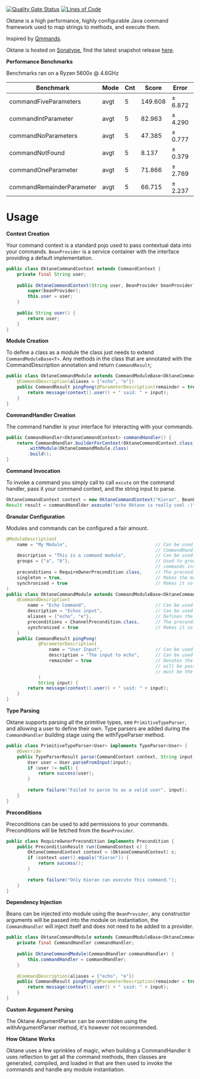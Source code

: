 [![Quality Gate Status](https://sonarcloud.io/api/project_badges/measure?project=k-boyle_Oktane&metric=alert_status)](https://sonarcloud.io/dashboard?id=k-boyle_Oktane) [![Lines of Code](https://sonarcloud.io/api/project_badges/measure?project=k-boyle_Oktane&metric=ncloc)](https://sonarcloud.io/dashboard?id=k-boyle_Oktane)

Oktane is a high performance, highly configurable Java command framework used to map strings to methods, and execute them.

Inspired by [Qmmands](https://github.com/quahu/qmmands).

Oktane is hosted on [Sonatype](https://oss.sonatype.org/content/repositories/snapshots), find the latest snapshot release [here](https://oss.sonatype.org/#nexus-search;quick~oktane).

**Performance Benchmarks**

Benchmarks ran on a Ryzen 5600x @ 4.6GHz

| Benchmark                   | Mode | Cnt  | Score    |  Error    | Units   |
| --------------------------- | ---- | ---- | -------- | --------- | ------- |
| commandFiveParameters       | avgt |  5   | 149.608  |  ± 6.872  | ns/op   |
| commandIntParameter         | avgt |  5   | 82.963   |  ± 4.290  | ns/op   |
| commandNoParameters         | avgt |  5   | 47.385   |  ± 0.777  | ns/op   |
| commandNotFound             | avgt |  5   | 8.137    |  ± 0.379  | ns/op   |
| commandOneParameter         | avgt |  5   | 71.866   |  ± 2.769  | ns/op   |
| commandRemainderParameter   | avgt |  5   | 66.715   |  ± 2.237  | ns/op   |


# Usage #

**Context Creation**

Your command context is a standard pojo used to pass contextual data into your commands. `BeanProvider` is a service container with the interface providing a default implementation.
```java
public class OktaneCommandContext extends CommandContext {
    private final String user;
    
    public OktaneCommandContext(String user, BeanProvider beanProvider) {
        super(beanProvider);
        this.user = user;
    }
    
    public String user() {
        return user;
    }
}
```

**Module Creation**

To define a class as a module the class just needs to extend `CommandModuleBase<T>`. Any methods in the class that are annotated with the CommandDescription
annotation and return `CommandResult`; 
```java
public class OktaneCommandModule extends CommandModuleBase<OktaneCommandContext> {
    @CommandDescription(aliases = {"echo", "e"})
    public CommandResult pingPong(@ParameterDescription(remainder = true) String input) {
        return message(context().user() + " said: " + input);
    }
}
```

**CommandHandler Creation**

The command handler is your interface for interacting with your commands.
```java
public CommandHandler<OktaneCommandContext> commandHandler() {
    return CommandHandler.builderForContext(OktaneCommandContext.class)
        .withModule(OktaneCommandModule.class)
        .build();
}    
```

**Command Invocation**

To invoke a command you simply call to call `excute` on the command handler, pass it your command context, and the string input to parse.
```java
OktaneCommandContext context = new OktaneCommandContext("Kieran", BeanProvider.get());
Result result = commandHandlder.execute("echo Oktane is really cool :)", context);
```

**Granular Configuration**

Modules and commands can be configured a fair amount.
```java
@ModuleDescription(
    name = "My Module",                                 // Can be used in help displays, all the modules and commands can be accessed via
                                                        // CommandHandler#module, and CommandHandler#commands 
    description = "This is a command module",           // Can be used in help displays
    groups = {"a", "b"},                                // Used to group commands together,
                                                        // commands inside a group must have the group prefix to execute, e.g. "a echo"
    preconditions = RequireOwnerPrecondition.class,     // The preconditions to run to determine whether a module is executable or not
    singleton = true,                                   // Makes the module a singleton (transient by default)
    synchronised = true                                 // Makes it so that all commands in the module are synchronised on a shared lock
)
public class OktaneCommandModule extends CommandModuleBase<OktaneCommandContext> {
    @CommandDescription(
        name = "Echo Command",                          // Can be used in help displays
        description = "Echos input",                    // Can be used in help displays
        aliases = {"echo", "e"},                        // Defines the different aliases that can invoke the command
        preconditions = ChannelPrecondition.class,      // The preconditions to run to determine whether the command is executable
        synchronised = true                             // Makes it so that the command is locally synchronised (public CommandResult synchronised ...)
    )
    public CommandResult pingPong(
            @ParameterDescription(
                name = "User Input",                    // Can be used in help displays       
                description = "The input to echo",      // Can be used in help displays
                remainder = true                        // Denotes the parameter as a remainder, so all the remaining text left to parse
                                                        // will be passed into this parameter. There can only be one remainder, and it
                                                        // must be the last parameter
            ) 
            String input) {
        return message(context().user() + " said: " + input);
    }
}
```

**Type Parsing**

Oktane supports parsing all the primitive types, see `PrimitiveTypeParser`, and allowing a user to define their own.
Type parsers are added during the `CommandHandler` building stage using the withTypeParser method.
```java
public class PrimitiveTypeParser<User> implements TypeParser<User> {
    @Override
    public TypeParserResult parse(CommandContext context, String input) {
        User user = User.parseFromInput(input);
        if (user != null) {
            return success(user);
        }
        
        return failure("Failed to parse %s as a valid user", input);
    }
} 
```

**Preconditions**

Preconditions can be used to add permissions to your commands. Preconditions will be fetched from the `BeanProvider`.
```java
public class RequireOwnerPrecondition implements Precondition {
    public PreconditionResult run(CommandContext c) {
        OktaneCommandContext context = (OktaneCommandContext) c;
        if (context.user().equals("Kieran")) {
            return success();
        }
        
        return failure("Only Kieran can execute this command.");
    }
}
```

**Dependency Injection**

Beans can be injected into module using the `BeanProvider`, any constructor arguments will be passed into the module on instantiation, the `CommandHandler`
will inject itself and does not need to be added to a provider.
```java
public class OktaneCommandModule extends CommandModuleBase<OktaneCommandContext> {
    private final CommandHandler commandHandler;
    
    public OktaneCommandModule(CommandHandler commandHandler) {
        this.commandHandler = commandHandler;
    }
    
    @CommandDescription(aliases = {"echo", "e"})
    public CommandResult pingPong(@ParameterDescription(remainder = true) String input) {
        return message(context().user() + " said: " + input);
    }
}
```

**Custom Argument Parsing**

The Oktane ArgumentParser can be overridden using the withArgumentParser method, it's however not recommended.

**How Oktane Works**

Oktane uses a few sprinkles of magic, when building a CommandHandler it uses reflection to get all the command methods, then 
classes are generated, compiled, and loaded in that are then used to invoke the commands and handle any module instantiation.
